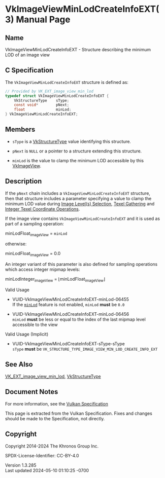 # VkImageViewMinLodCreateInfoEXT(3) Manual Page

## Name

VkImageViewMinLodCreateInfoEXT - Structure describing the minimum LOD of
an image view



## <a href="#_c_specification" class="anchor"></a>C Specification

The `VkImageViewMinLodCreateInfoEXT` structure is defined as:

``` c
// Provided by VK_EXT_image_view_min_lod
typedef struct VkImageViewMinLodCreateInfoEXT {
    VkStructureType    sType;
    const void*        pNext;
    float              minLod;
} VkImageViewMinLodCreateInfoEXT;
```

## <a href="#_members" class="anchor"></a>Members

- `sType` is a [VkStructureType](https://registry.khronos.org/vulkan/specs/1.3-extensions/man/html/VkStructureType.html) value identifying
  this structure.

- `pNext` is `NULL` or a pointer to a structure extending this
  structure.

- `minLod` is the value to clamp the minimum LOD accessible by this
  [VkImageView](https://registry.khronos.org/vulkan/specs/1.3-extensions/man/html/VkImageView.html).

## <a href="#_description" class="anchor"></a>Description

If the `pNext` chain includes a `VkImageViewMinLodCreateInfoEXT`
structure, then that structure includes a parameter specifying a value
to clamp the minimum LOD value during <a
href="https://registry.khronos.org/vulkan/specs/1.3-extensions/html/vkspec.html#textures-image-level-selection"
target="_blank" rel="noopener">Image Level(s) Selection</a>, <a
href="https://registry.khronos.org/vulkan/specs/1.3-extensions/html/vkspec.html#textures-gather"
target="_blank" rel="noopener">Texel Gathering</a> and <a
href="https://registry.khronos.org/vulkan/specs/1.3-extensions/html/vkspec.html#textures-integer-coordinate-operations"
target="_blank" rel="noopener">Integer Texel Coordinate Operations</a>.

If the image view contains `VkImageViewMinLodCreateInfoEXT` and it is
used as part of a sampling operation:

minLodFloat<sub>imageView</sub> = `minLod`

otherwise:

minLodFloat<sub>imageView</sub> = 0.0

An integer variant of this parameter is also defined for sampling
operations which access integer mipmap levels:

minLodInteger<sub>imageView</sub> = ⌊minLodFloat<sub>imageView</sub>⌋

Valid Usage

- <a href="#VUID-VkImageViewMinLodCreateInfoEXT-minLod-06455"
  id="VUID-VkImageViewMinLodCreateInfoEXT-minLod-06455"></a>
  VUID-VkImageViewMinLodCreateInfoEXT-minLod-06455  
  If the <a
  href="https://registry.khronos.org/vulkan/specs/1.3-extensions/html/vkspec.html#features-minLod"
  target="_blank" rel="noopener"><code>minLod</code></a> feature is not
  enabled, `minLod` **must** be `0.0`

- <a href="#VUID-VkImageViewMinLodCreateInfoEXT-minLod-06456"
  id="VUID-VkImageViewMinLodCreateInfoEXT-minLod-06456"></a>
  VUID-VkImageViewMinLodCreateInfoEXT-minLod-06456  
  `minLod` **must** be less or equal to the index of the last mipmap
  level accessible to the view

Valid Usage (Implicit)

- <a href="#VUID-VkImageViewMinLodCreateInfoEXT-sType-sType"
  id="VUID-VkImageViewMinLodCreateInfoEXT-sType-sType"></a>
  VUID-VkImageViewMinLodCreateInfoEXT-sType-sType  
  `sType` **must** be
  `VK_STRUCTURE_TYPE_IMAGE_VIEW_MIN_LOD_CREATE_INFO_EXT`

## <a href="#_see_also" class="anchor"></a>See Also

[VK_EXT_image_view_min_lod](https://registry.khronos.org/vulkan/specs/1.3-extensions/man/html/VK_EXT_image_view_min_lod.html),
[VkStructureType](https://registry.khronos.org/vulkan/specs/1.3-extensions/man/html/VkStructureType.html)

## <a href="#_document_notes" class="anchor"></a>Document Notes

For more information, see the <a
href="https://registry.khronos.org/vulkan/specs/1.3-extensions/html/vkspec.html#VkImageViewMinLodCreateInfoEXT"
target="_blank" rel="noopener">Vulkan Specification</a>

This page is extracted from the Vulkan Specification. Fixes and changes
should be made to the Specification, not directly.

## <a href="#_copyright" class="anchor"></a>Copyright

Copyright 2014-2024 The Khronos Group Inc.

SPDX-License-Identifier: CC-BY-4.0

Version 1.3.285  
Last updated 2024-05-10 01:10:25 -0700
